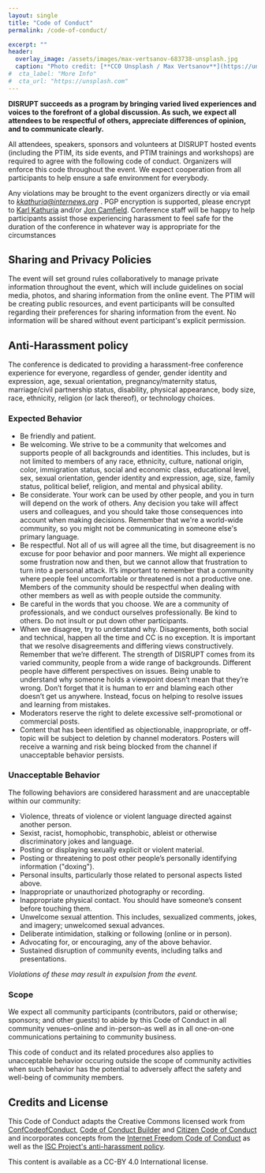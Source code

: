 ```yaml
---
layout: single
title: "Code of Conduct"
permalink: /code-of-conduct/

excerpt: ""
header:
  overlay_image: /assets/images/max-vertsanov-683738-unsplash.jpg
  caption: "Photo credit: [**CC0 Unsplash / Max Vertsanov**](https://unsplash.com/@make_it)"
#  cta_label: "More Info"
#  cta_url: "https://unsplash.com"
---
```


**DISRUPT succeeds as a program by bringing varied lived experiences and voices to the forefront of a global discussion. As such, we expect all attendees to be respectful of others, appreciate differences of opinion, and to communicate clearly.**

All attendees, speakers, sponsors and volunteers at DISRUPT hosted events (including the PTIM, its side events, and PTIM trainings and workshops) are required to agree with the following code of conduct. Organizers will enforce this code throughout the event. We expect cooperation from all participants to help ensure a safe  environment for everybody.

Any violations may be brought to the event organizers directly or via email to *kkathuria@internews.org* .  PGP encryption is supported, please encrypt to [Karl Kathuria](mailto:kkathuria@internews.org) and/or [Jon Camfield](https://pgp.mit.edu/pks/lookup?op=vindex&search=0xA998959FF926BF8B). Conference staff will be happy to help participants assist those experiencing harassment to feel safe for the duration of the conference in whatever way is appropriate for the circumstances

## Sharing and Privacy Policies

The event will set ground rules collaboratively to manage private information throughout the event, which will include guidelines on social media, photos, and sharing information from the online event.  The PTIM will be creating public resources, and event participants will be consulted regarding their preferences for sharing information from the event. No information will be shared without event participant's explicit permission.

## Anti-Harassment policy

The conference is dedicated to providing a harassment-free conference experience for everyone, regardless of gender, gender identity and expression, age, sexual orientation, pregnancy/maternity status, marriage/civil partnership status, disability, physical appearance, body size, race, ethnicity, religion (or lack thereof), or technology choices. <!--unless you use vim ;) -->

### Expected Behavior
* Be friendly and patient.
* Be welcoming. We strive to be a community that welcomes and supports people of all backgrounds and identities. This includes, but is not limited to members of any race, ethnicity, culture, national origin, color, immigration status, social and economic class, educational level, sex, sexual orientation, gender identity and expression, age, size, family status, political belief, religion, and mental and physical ability.
* Be considerate. Your work can be used by other people, and you in turn will depend on the work of others. Any decision you take will affect users and colleagues, and you should take those consequences into account when making decisions. Remember that we're a world-wide community, so you might not be communicating in someone else's primary language.
* Be respectful. Not all of us will agree all the time, but disagreement is no excuse for poor behavior and poor manners. We might all experience some frustration now and then, but we cannot allow that frustration to turn into a personal attack. It’s important to remember that a community where people feel uncomfortable or threatened is not a productive one. Members of the community should be respectful when dealing with other members as well as with people outside the community.
* Be careful in the words that you choose. We are a community of professionals, and we conduct ourselves professionally. Be kind to others. Do not insult or put down other participants.
* When we disagree, try to understand why. Disagreements, both social and technical, happen all the time and CC is no exception. It is important that we resolve disagreements and differing views constructively. Remember that we’re different. The strength of DISRUPT comes from its varied community, people from a wide range of backgrounds. Different people have different perspectives on issues. Being unable to understand why someone holds a viewpoint doesn’t mean that they’re wrong. Don’t forget that it is human to err and blaming each other doesn’t get us anywhere. Instead, focus on helping to resolve issues and learning from mistakes.
* Moderators reserve the right to delete excessive self-promotional or commercial posts.
* Content that has been identified as objectionable, inappropriate, or off-topic will be subject to deletion by channel moderators. Posters will receive a warning and risk being blocked from the channel if unacceptable behavior persists.

### Unacceptable Behavior

The following behaviors are considered harassment and are unacceptable within our community:

* Violence, threats of violence or violent language directed against another person.
* Sexist, racist, homophobic, transphobic, ableist or otherwise discriminatory jokes and language.
* Posting or displaying sexually explicit or violent material.
* Posting or threatening to post other people’s personally identifying information ("doxing").
* Personal insults, particularly those related to personal aspects listed above.
* Inappropriate or unauthorized photography or recording.
* Inappropriate physical contact. You should have someone’s consent before touching them.
* Unwelcome sexual attention. This includes, sexualized comments, jokes, and imagery; unwelcomed sexual advances.
* Deliberate intimidation, stalking or following (online or in person).
* Advocating for, or encouraging, any of the above behavior.
* Sustained disruption of community events, including talks and presentations.

*Violations of these may result in expulsion from the event.*

### Scope

We expect all community participants (contributors, paid or otherwise; sponsors; and other guests) to abide by this Code of Conduct in all community venues–online and in-person–as well as in all one-on-one communications pertaining to community business.

This code of conduct and its related procedures also applies to unacceptable behavior occuring outside the scope of community activities when such behavior has the potential to adversely affect the safety and well-being of community members.

## Credits and License

This Code of Conduct adapts the Creative Commons licensed work from [ConfCodeofConduct](http://confcodeofconduct.com/), [Code of Conduct Builder](https://github.com/gembarrett/coconduct-builder) and [Citizen Code of Conduct](http://citizencodeofconduct.org/) and incorporates concepts from the [Internet Freedom Code of Conduct](https://internetfreedomfestival.org/wiki/index.php/Code_of_Conduct) as well as the [ISC Project's anti-harassment policy](https://iscproject.org/anti-harrassment-policy/).

This content is available as a CC-BY 4.0 International license.
